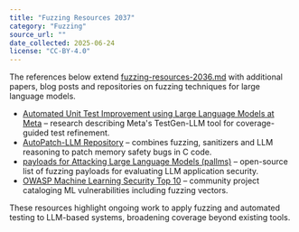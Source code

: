 ```yaml
---
title: "Fuzzing Resources 2037"
category: "Fuzzing"
source_url: ""
date_collected: 2025-06-24
license: "CC-BY-4.0"
---
```


The references below extend [fuzzing-resources-2036.md](fuzzing-resources-2036.md) with additional papers, blog posts and repositories on fuzzing techniques for large language models.

- [Automated Unit Test Improvement using Large Language Models at Meta](https://arxiv.org/abs/2402.09171) – research describing Meta's TestGen-LLM tool for coverage-guided test refinement.
- [AutoPatch-LLM Repository](https://github.com/sysec-uic/AutoPatch-LLM) – combines fuzzing, sanitizers and LLM reasoning to patch memory safety bugs in C code.
- [payloads for Attacking Large Language Models (pallms)](https://github.com/mik0w/pallms) – open-source list of fuzzing payloads for evaluating LLM application security.
- [OWASP Machine Learning Security Top 10](https://github.com/OWASP/www-project-machine-learning-security-top-10) – community project cataloging ML vulnerabilities including fuzzing vectors.

These resources highlight ongoing work to apply fuzzing and automated testing to LLM-based systems, broadening coverage beyond existing tools.
